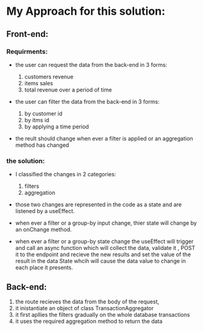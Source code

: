 # My Approach for this solution:

## Front-end:

### Requirments:

- the user can request the data from the back-end in 3 forms:

  1. customers revenue
  2. items sales
  3. total revenue over a period of time

- the user can filter the data from the back-end in 3 forms:

  1. by customer id
  2. by itms id
  3. by applying a time period

- the reult should change when ever a filter is applied or an aggregation method has changed

### the solution:

- I classified the changes in 2 categories:

  1. filters
  2. aggregation

- those two changes are represented in the code as a state and are listened by a useEffect.
- when ever a filter or a group-by input change, thier state will change by an onChange method.
- when ever a filter or a group-by state change the useEffect will trigger and call an async function which will collect the data, validate it , POST it to the endpoint and recieve the new results and set the value of the result in the data State whcih will cause the data value to change in each place it presents.

## Back-end:

1.  the route recieves the data from the body of the request,
2.  it inistantiate an object of class TransactionAggregator
3.  it first apllies the filters gradually on the whole database transactions
4.  it uses the required aggregation method to return the data
